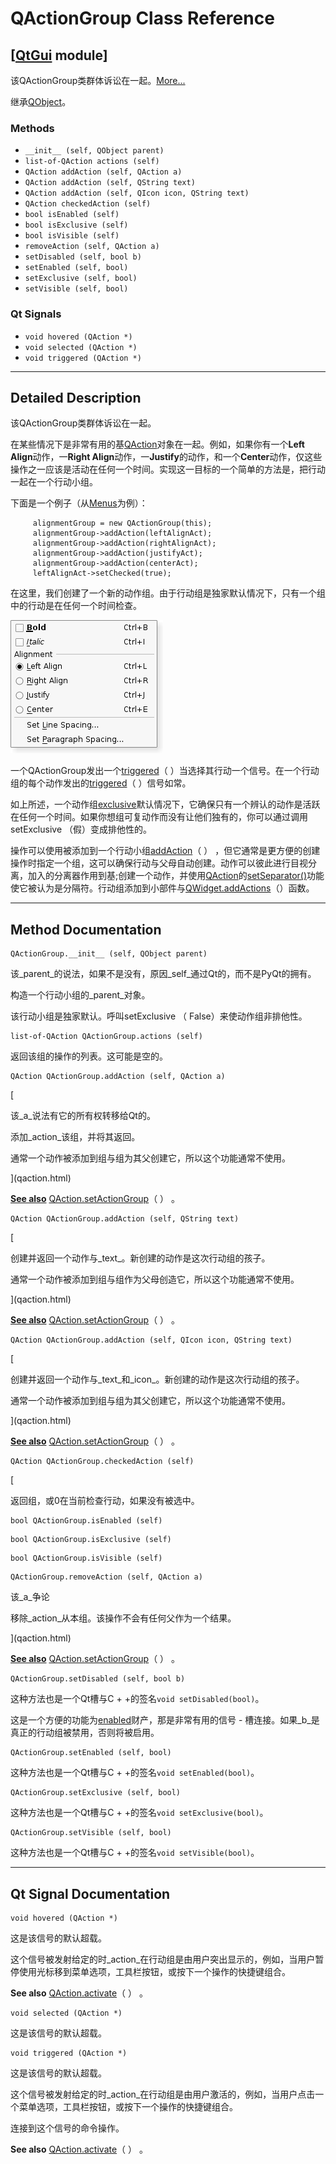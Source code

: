 # QActionGroup Class Reference

## [[QtGui](index.htm) module]

该QActionGroup类群体诉讼在一起。[More...](#details)

继承[QObject](qobject.html)。

### Methods

*   `__init__ (self, QObject parent)`
*   `list-of-QAction actions (self)`
*   `QAction addAction (self, QAction a)`
*   `QAction addAction (self, QString text)`
*   `QAction addAction (self, QIcon icon, QString text)`
*   `QAction checkedAction (self)`
*   `bool isEnabled (self)`
*   `bool isExclusive (self)`
*   `bool isVisible (self)`
*   `removeAction (self, QAction a)`
*   `setDisabled (self, bool b)`
*   `setEnabled (self, bool)`
*   `setExclusive (self, bool)`
*   `setVisible (self, bool)`

### Qt Signals

*   `void hovered (QAction *)`
*   `void selected (QAction *)`
*   `void triggered (QAction *)`

* * *

## Detailed Description

该QActionGroup类群体诉讼在一起。

在某些情况下是非常有用的基[QAction](qaction.html)对象在一起。例如，如果你有一个**Left Align**动作，一**Right Align**动作，一**Justify**的动作，和一个**Center**动作，仅这些操作之一应该是活动在任何一个时间。实现这一目标的一个简单的方法是，把行动一起在一个行动小组。

下面是一个例子（从[Menus](index.htm)为例）：

```
     alignmentGroup = new QActionGroup(this);
     alignmentGroup->addAction(leftAlignAct);
     alignmentGroup->addAction(rightAlignAct);
     alignmentGroup->addAction(justifyAct);
     alignmentGroup->addAction(centerAct);
     leftAlignAct->setChecked(true);

```

在这里，我们创建了一个新的动作组。由于行动组是独家默认情况下，只有一个组中的行动是在任何一个时间检查。

![Alignment options in a QMenu](img/qactiongroup-align.png)

一个QActionGroup发出一个[triggered](qactiongroup.html#triggered)（ ）当选择其行动一个信号。在一个行动组的每个动作发出的[triggered](qactiongroup.html#triggered)（ ）信号如常。

如上所述，一个动作组[exclusive](qactiongroup.html#exclusive-prop)默认情况下，它确保只有一个辨认的动作是活跃在任何一个时间。如果你想组可复动作而没有让他们独有的，你可以通过调用setExclusive （假）变成排他性的。

操作可以使用被添加到一个行动小组[addAction](qactiongroup.html#addAction)（ ） ，但它通常是更方便的创建操作时指定一个组，这可以确保行动与父母自动创建。动作可以彼此进行目视分离，加入的分离器作用到基;创建一个动作，并使用[QAction](qaction.html)的[setSeparator()](qaction.html#setSeparator)功能使它被认为是分隔符。行动组添加到小部件与[QWidget.addActions](qwidget.html#addActions)（）函数。

* * *

## Method Documentation

```
QActionGroup.__init__ (self, QObject parent)
```

该_parent_的说法，如果不是没有，原因_self_通过Qt的，而不是PyQt的拥有。

构造一个行动小组的_parent_对象。

该行动小组是独家默认。呼叫setExclusive （ False）来使动作组非排他性。

```
list-of-QAction QActionGroup.actions (self)
```

返回该组的操作的列表。这可能是空的。

```
QAction QActionGroup.addAction (self, QAction a)
```

[

该_a_说法有它的所有权转移给Qt的。

添加_action_该组，并将其返回。

通常一个动作被添加到组与组为其父创建它，所以这个功能通常不使用。

](qaction.html)

[**See also**](qaction.html) [QAction.setActionGroup](qaction.html#setActionGroup)（ ） 。

```
QAction QActionGroup.addAction (self, QString text)
```

[

创建并返回一个动作与_text_。新创建的动作是这次行动组的孩子。

通常一个动作被添加到组与组作为父母创造它，所以这个功能通常不使用。

](qaction.html)

[**See also**](qaction.html) [QAction.setActionGroup](qaction.html#setActionGroup)（ ） 。

```
QAction QActionGroup.addAction (self, QIcon icon, QString text)
```

[

创建并返回一个动作与_text_和_icon_。新创建的动作是这次行动组的孩子。

通常一个动作被添加到组与组为其父创建它，所以这个功能通常不使用。

](qaction.html)

[**See also**](qaction.html) [QAction.setActionGroup](qaction.html#setActionGroup)（ ） 。

```
QAction QActionGroup.checkedAction (self)
```

[

返回组，或0在当前检查行动，如果没有被选中。

```
bool QActionGroup.isEnabled (self)
```

```
bool QActionGroup.isExclusive (self)
```

```
bool QActionGroup.isVisible (self)
```

```
QActionGroup.removeAction (self, QAction a)
```

该_a_争论

移除_action_从本组。该操作不会有任何父作为一个结果。

](qaction.html)

[**See also**](qaction.html) [QAction.setActionGroup](qaction.html#setActionGroup)（ ） 。

```
QActionGroup.setDisabled (self, bool b)
```

这种方法也是一个Qt槽与C + +的签名`void setDisabled(bool)`。

这是一个方便的功能为[enabled](qactiongroup.html#enabled-prop)财产，那是非常有用的信号 - 槽连接。如果_b_是真正的行动组被禁用，否则将被启用。

```
QActionGroup.setEnabled (self, bool)
```

这种方法也是一个Qt槽与C + +的签名`void setEnabled(bool)`。

```
QActionGroup.setExclusive (self, bool)
```

这种方法也是一个Qt槽与C + +的签名`void setExclusive(bool)`。

```
QActionGroup.setVisible (self, bool)
```

这种方法也是一个Qt槽与C + +的签名`void setVisible(bool)`。

* * *

## Qt Signal Documentation

```
void hovered (QAction *)
```

这是该信号的默认超载。

这个信号被发射给定的时_action_在行动组是由用户突出显示的，例如，当用户暂停使用光标移到菜单选项，工具栏按钮，或按下一个操作的快捷键组合。

**See also** [QAction.activate](qaction.html#activate)（ ） 。

```
void selected (QAction *)
```

这是该信号的默认超载。

```
void triggered (QAction *)
```

这是该信号的默认超载。

这个信号被发射给定的时_action_在行动组是由用户激活的，例如，当用户点击一个菜单选项，工具栏按钮，或按下一个操作的快捷键组合。

连接到这个信号的命令操作。

**See also** [QAction.activate](qaction.html#activate)（ ） 。